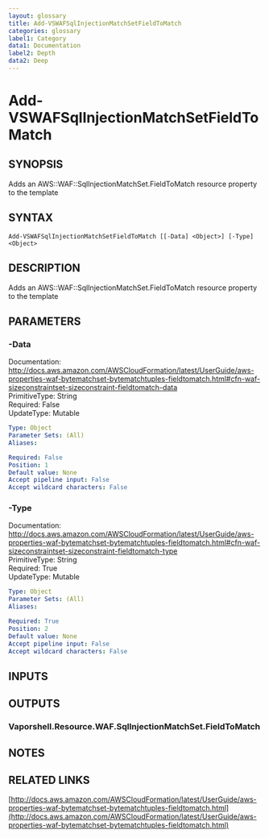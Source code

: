 ```yaml
---
layout: glossary
title: Add-VSWAFSqlInjectionMatchSetFieldToMatch
categories: glossary
label1: Category
data1: Documentation
label2: Depth
data2: Deep
---
```


# Add-VSWAFSqlInjectionMatchSetFieldToMatch

## SYNOPSIS
Adds an AWS::WAF::SqlInjectionMatchSet.FieldToMatch resource property to the template

## SYNTAX

```
Add-VSWAFSqlInjectionMatchSetFieldToMatch [[-Data] <Object>] [-Type] <Object>
```

## DESCRIPTION
Adds an AWS::WAF::SqlInjectionMatchSet.FieldToMatch resource property to the template

## PARAMETERS

### -Data
Documentation: http://docs.aws.amazon.com/AWSCloudFormation/latest/UserGuide/aws-properties-waf-bytematchset-bytematchtuples-fieldtomatch.html#cfn-waf-sizeconstraintset-sizeconstraint-fieldtomatch-data    
PrimitiveType: String    
Required: False    
UpdateType: Mutable

```yaml
Type: Object
Parameter Sets: (All)
Aliases: 

Required: False
Position: 1
Default value: None
Accept pipeline input: False
Accept wildcard characters: False
```

### -Type
Documentation: http://docs.aws.amazon.com/AWSCloudFormation/latest/UserGuide/aws-properties-waf-bytematchset-bytematchtuples-fieldtomatch.html#cfn-waf-sizeconstraintset-sizeconstraint-fieldtomatch-type    
PrimitiveType: String    
Required: True    
UpdateType: Mutable

```yaml
Type: Object
Parameter Sets: (All)
Aliases: 

Required: True
Position: 2
Default value: None
Accept pipeline input: False
Accept wildcard characters: False
```

## INPUTS

## OUTPUTS

### Vaporshell.Resource.WAF.SqlInjectionMatchSet.FieldToMatch

## NOTES

## RELATED LINKS

[http://docs.aws.amazon.com/AWSCloudFormation/latest/UserGuide/aws-properties-waf-bytematchset-bytematchtuples-fieldtomatch.html](http://docs.aws.amazon.com/AWSCloudFormation/latest/UserGuide/aws-properties-waf-bytematchset-bytematchtuples-fieldtomatch.html)

